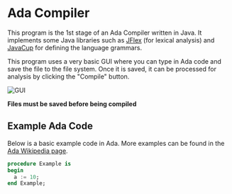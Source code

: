 # Ada Compiler

This program is the 1st stage of an Ada Compiler written in Java. It implements some Java libraries such as [JFlex](http://jflex.de/) (for lexical analysis) and [JavaCup](http://www2.cs.tum.edu/projects/cup/) for defining the language grammars.

This program uses a very basic GUI where you can type in Ada code and save the file to the file system. Once it is saved, it can be processed for analysis by clicking the "Compile" button.

![GUI](https://raw.githubusercontent.com/BigChief45/ADA-Compiler/master/screenshots/gui.jpeg)

**Files must be saved before being compiled**

## Example Ada Code

Below is a basic example code in Ada. More examples can be found in the [Ada Wikipedia page](https://en.wikipedia.org/wiki/Ada_(programming_language)).

```ada
procedure Example is
begin
  a := 10;
end Example;
```
